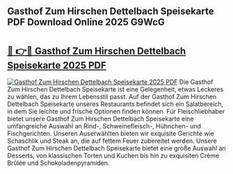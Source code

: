 ## Gasthof Zum Hirschen Dettelbach Speisekarte PDF Download Online 2025 G9WcG

# <h2><a href="http://gc84z9i.nevu.top/?p=Gasthof+Zum+Hirschen+Dettelbach+Speisekarte">🔗 👉🔴 Gasthof Zum Hirschen Dettelbach Speisekarte 2025 PDF</a></h2>

[![Gasthof Zum Hirschen Dettelbach Speisekarte 2025 PDF](https://i.imgur.com/dBaPXMq.png)](http://gc84z9i.nevu.top/?p=Gasthof+Zum+Hirschen+Dettelbach+Speisekarte)
Die Gasthof Zum Hirschen Dettelbach Speisekarte ist eine Gelegenheit, etwas Leckeres zu wählen, das zu Ihrem Lebensstil passt. Auf der Gasthof Zum Hirschen Dettelbach Speisekarte unseres Restaurants befindet sich ein Salatbereich, in dem Sie leichte und frische Optionen finden können. Für Fleischliebhaber bietet unsere Gasthof Zum Hirschen Dettelbach Speisekarte eine umfangreiche Auswahl an Rind-, Schweinefleisch-, Hühnchen- und Fischgerichten. Unseren Auserwählten bieten wir exquisite Gerichte wie Schaschlik und Steak an, die auf fettem Feuer zubereitet werden. Unsere Gasthof Zum Hirschen Dettelbach Speisekarte bietet eine große Auswahl an Desserts, von klassischen Torten und Kuchen bis hin zu exquisiten Crème Brûlée und Schokoladenpyramiden.
